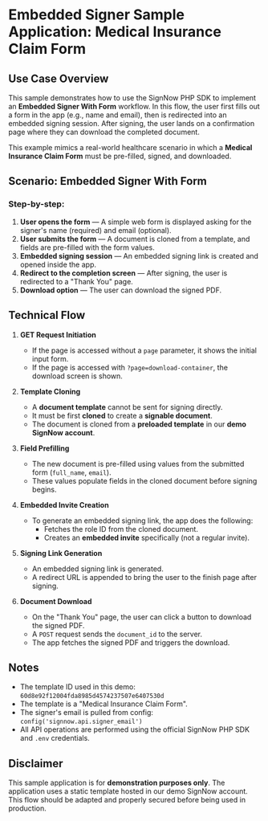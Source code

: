 # Embedded Signer Sample Application: Medical Insurance Claim Form

## Use Case Overview

This sample demonstrates how to use the SignNow PHP SDK to implement an **Embedded Signer With Form** workflow. In this flow, the user first fills out a form in the app (e.g., name and email), then is redirected into an embedded signing session. After signing, the user lands on a confirmation page where they can download the completed document.

This example mimics a real-world healthcare scenario in which a **Medical Insurance Claim Form** must be pre-filled, signed, and downloaded.
## Scenario: Embedded Signer With Form

### Step-by-step:
1. **User opens the form** — A simple web form is displayed asking for the signer's name (required) and email (optional).
2. **User submits the form** —  A document is cloned from a template, and fields are pre-filled with the form values.
3. **Embedded signing session** — An embedded signing link is created and opened inside the app.
4. **Redirect to the completion screen** — After signing, the user is redirected to a "Thank You" page.
5. **Download option** — The user can download the signed PDF.

## Technical Flow

1. **GET Request Initiation**
    - If the page is accessed without a `page` parameter, it shows the initial input form.
    - If the page is accessed with `?page=download-container`, the download screen is shown.

2. **Template Cloning**
    - A **document template** cannot be sent for signing directly.
    - It must be first **cloned** to create a **signable document**.
    - The document is cloned from a **preloaded template** in our **demo SignNow account**.

3. **Field Prefilling**
    - The new document is pre-filled using values from the submitted form (`full_name`, `email`).
    - These values populate fields in the cloned document before signing begins.

4. **Embedded Invite Creation**
    - To generate an embedded signing link, the app does the following:
        - Fetches the role ID from the cloned document.
        - Creates an **embedded invite** specifically (not a regular invite).

5. **Signing Link Generation**
    - An embedded signing link is generated.
    - A redirect URL is appended to bring the user to the finish page after signing.

6. **Document Download**
    - On the "Thank You" page, the user can click a button to download the signed PDF.
    - A `POST` request sends the `document_id` to the server.
    - The app fetches the signed PDF and triggers the download.

## Notes
- The template ID used in this demo: `60d8e92f12004fda8985d4574237507e6407530d`
- The template is a "Medical Insurance Claim Form".
- The signer's email is pulled from config: `config('signnow.api.signer_email')`
- All API operations are performed using the official SignNow PHP SDK and `.env` credentials.

## Disclaimer
This sample application is for **demonstration purposes only**. The application uses a static template hosted in our demo SignNow account. This flow should be adapted and properly secured before being used in production.
